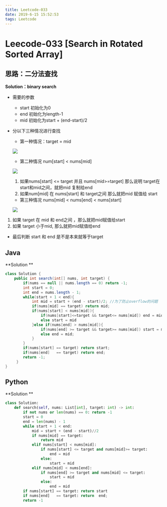 ```yaml
---
title: Leetcode-033
date: 2019-6-15 15:52:53
tags: Leetcode
---
```


# Leecode-033 [**Search in Rotated Sorted Array**]

## 思路：二分法查找

**Solution：binary search**

- 需要的参数
  - start 初始化为0
  - end  初始化为length-1
  - mid  初始化为start + (end-start)/2

- 分以下三种情况进行查找

  - 第一种情况：target = mid

  ![](https://zhuuu-bucket.oss-cn-beijing.aliyuncs.com/img/20200217214041.png)

  <!--more-->

  - 第二种情况    num[start] < nums[mid]

  ![](https://zhuuu-bucket.oss-cn-beijing.aliyuncs.com/img/20200217214618.png)

  1.  如果nums[start] <= target 并且 nums[mid>=target]  那么说明 target在start和mid之间，就把mid 复制给end
  2. 如果num[mid] 在 nums[start] 和 target之间  那么就把mid 赋值给 start

  - 第三种情况 nums[mid] < nums[end] < nums[start]

  ![](https://zhuuu-bucket.oss-cn-beijing.aliyuncs.com/img/20200217214901.png)

1. 如果  target 在 mid 和 end之间 ，那么就把mid赋值给start
2. 如果 target 小于mid, 那么就把mid赋值给end



- 最后判断 start 和 end 是不是本来就等于target

<!--more-->



## Java

**Solution **

```java
class Solution {
    public int search(int[] nums, int target) {
        if(nums == null || nums.length == 0) return -1;
        int start = 0;
        int end = nums.length - 1;
        while(start + 1 < end){
            int mid = start + (end - start)/2; //为了防止overflow的问题
            if(nums[mid] == target) return mid;
            if(nums[start] < nums[mid]){
                if(nums[start]<=target && target<= nums[mid]) end = mid;
                else start = mid
            }else if(nums[end] > nums[mid]){
                if(nums[end] >= target && target>= nums[mid]) start = mid;
                else end = mid;
            }
        }
        if(nums[start] == target) return start;
        if(nums[end]   == target) return end;
        return -1;
     }
}
```



## Python 

**Solution **

```python
class Solution:
    def search(self, nums: List[int], target: int) -> int:
        if not nums or len(nums) == 0: return -1
        start = 0
        end = len(nums) - 1
        while start + 1 < end:
            mid = start + (end - start)//2
            if nums[mid] == target:
                return mid
            elif nums[start] < nums[mid]:
                if nums[start] <= target and nums[mid]>= target:
                    end = mid
                else:
                    start = mid
            elif nums[mid] < nums[end]:
                if nums[end] >= target and nums[mid] <= target:
                    start = mid
                else:
                    end = mid
        if nums[start] == target: return start
        if nums[end]   == target: return  end;
        return -1
```



